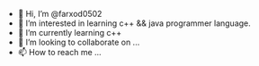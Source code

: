 - 👋 Hi, I’m @farxod0502
- 👀 I’m interested in learning c++ && java programmer language.
- 🌱 I’m currently learning c++
- 💞️ I’m looking to collaborate on ...
- 📫 How to reach me ...

<!---
farxod0502/farxod0502 is a ✨ special ✨ repository because its `README.md` (this file) appears on your GitHub profile.
You can click the Preview link to take a look at your changes.
--->

